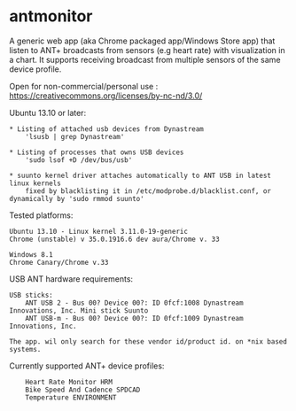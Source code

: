 antmonitor
==========

A generic web app (aka Chrome packaged app/Windows Store app) that listen to ANT+ broadcasts from sensors (e.g heart rate) with visualization in a chart. It supports receiving broadcast from multiple sensors of the same device profile.

Open for non-commercial/personal use : https://creativecommons.org/licenses/by-nc-nd/3.0/

Ubuntu 13.10 or later:

    * Listing of attached usb devices from Dynastream
        'lsusb | grep Dynastream'

    * Listing of processes that owns USB devices
        'sudo lsof +D /dev/bus/usb'

    * suunto kernel driver attaches automatically to ANT USB in latest linux kernels
        fixed by blacklisting it in /etc/modprobe.d/blacklist.conf, or dynamically by 'sudo rmmod suunto'

Tested platforms:

    Ubuntu 13.10 - Linux kernel 3.11.0-19-generic
    Chrome (unstable) v 35.0.1916.6 dev aura/Chrome v. 33

    Windows 8.1
    Chrome Canary/Chrome v.33

USB ANT hardware requirements:

    USB sticks:
        ANT USB 2 - Bus 00? Device 00?: ID 0fcf:1008 Dynastream Innovations, Inc. Mini stick Suunto
        ANT USB-m - Bus 00? Device 00?: ID 0fcf:1009 Dynastream Innovations, Inc.

    The app. wil only search for these vendor id/product id. on *nix based systems.

Currently supported ANT+ device profiles:

        Heart Rate Monitor HRM
        Bike Speed And Cadence SPDCAD
        Temperature ENVIRONMENT
